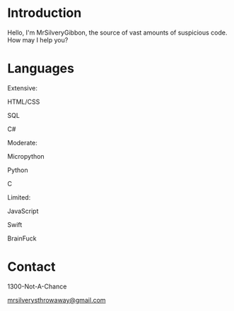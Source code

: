 # Introduction 

Hello, I'm MrSilveryGibbon, the source of vast amounts of suspicious code. How may I help you?

# Languages

Extensive:

HTML/CSS

SQL

C#

Moderate:

Micropython

Python

C

Limited:

JavaScript

Swift

BrainFuck

# Contact

1300-Not-A-Chance

mrsilverysthrowaway@gmail.com

<!---
lol
--->
